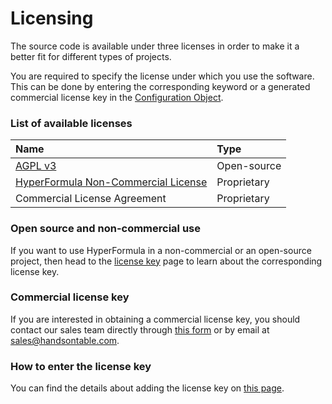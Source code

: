 # Licensing

The source code is available under three licenses in order to make it a better fit for different types of projects.

You are required to specify the license under which you use the software. This can be done by entering the corresponding keyword or a generated commercial license key in the [Configuration Object](../getting-started/configuration-options.md).

### List of available licenses

| Name | Type |
| :--- | :--- |
| [AGPL v3](https://github.com/handsontable/hyperformula/blob/master/agpl-v3.pdf) | Open-source |
| [HyperFormula Non-Commercial License](https://github.com/handsontable/hyperformula/blob/master/hyperformula-non-commercial-license.pdf) | Proprietary |
| Commercial License Agreement | Proprietary |

### Open source and non-commercial use

If you want to use HyperFormula in a non-commercial or an open-source project, then head to the [license key](../getting-started/license-key.md) page to learn about the corresponding license key.

### Commercial license key

If you are interested in obtaining a commercial license key, you should contact our sales team directly through [this form](https://handsontable.com/contact?category=request_for_quotation) or by email at [sales@handsontable.com](mailto:sales@handsontable.com).

### How to enter the license key

You can find the details about adding the license key on [this page](../getting-started/license-key.md).

